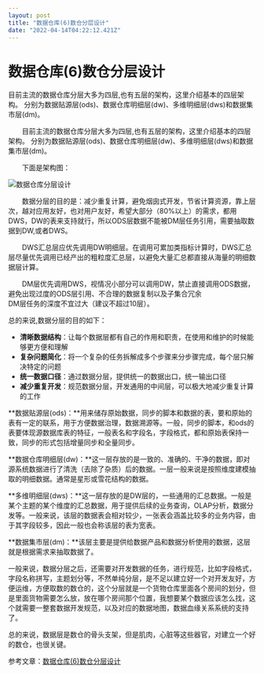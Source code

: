 ```yaml
---
layout: post
title: "数据仓库(6)数仓分层设计"
date: "2022-04-14T04:22:12.421Z"
---
```

数据仓库(6)数仓分层设计
=============

目前主流的数据仓库分层大多为四层,也有五层的架构，这里介绍基本的四层架构。 分别为数据贴源层(ods)、数据仓库明细层(dw)、多维明细层(dws)和数据集市层(dm)。

  目前主流的数据仓库分层大多为四层,也有五层的架构，这里介绍基本的四层架构。 分别为数据贴源层(ods)、数据仓库明细层(dw)、多维明细层(dws)和数据集市层(dm)。

  下面是架构图：

![数据仓库分层设计](https://img2022.cnblogs.com/blog/658970/202204/658970-20220414120058328-1228466958.png)

  数据分层的目的是：减少重复计算，避免烟囱式开发，节省计算资源，靠上层次，越对应用友好，也对用户友好，希望大部分（80%以上）的需求，都用DWS，DW的表来支持就行，所以ODS层数据不能被DM层任务引用，需要抽取数据到DW,或者DWS。

  DWS汇总层应优先调用DW明细层。在调用可累加类指标计算时，DWS汇总层尽量优先调用已经产出的粗粒度汇总层，以避免大量汇总都直接从海量的明细数据层计算。

  DM层优先调用DWS，视情况小部分可以调用DW，禁止直接调用ODS数据，避免出现过度的ODS层引用、不合理的数据复制以及子集合冗余  
DM层任务的深度不宜过大（建议不超过10层）。

总的来说,数据分层的目的如下：

*   **清晰数据结构**：让每个数据层都有自己的作用和职责，在使用和维护的时候能够更方便和理解
*   **复杂问题简化**：将一个复杂的任务拆解成多个步骤来分步骤完成，每个层只解决特定的问题
*   **统一数据口径**：通过数据分层，提供统一的数据出口，统一输出口径
*   **减少重复开发**：规范数据分层，开发通用的中间层，可以极大地减少重复计算的工作

**数据贴源层(ods)：**用来储存原始数据，同步的脚本和数据的表，要和原始的表有一定的联系，用于方便数据治理，数据溯源等。一般，同步的脚本，和ods的表要体现源数据库表的特征，一般表名和字段名，字段格式，都和原始表保持一致，同步的形式包括增量同步和全量同步。

**数据仓库明细层(dw)：**这一层存放的是一致的、准确的、干净的数据，即对源系统数据进行了清洗（去除了杂质）后的数据。一层一般来说是按照维度建模抽取的明细数据。通常是星形或雪花结构的数据。

**多维明细层(dws)：**这一层存放的是DW层的，一些通用的汇总数据。一般是某个主题的某个维度的汇总数据，用于提供后续的业务查询，OLAP分析，数据分发等。一般来说，该层的数据表会相对较少，一张表会涵盖比较多的业务内容，由于其字段较多，因此一般也会称该层的表为宽表。

**数据集市层(dm)：**该层主要是提供给数据产品和数据分析使用的数据，这层就是根据需求来抽取数据了。

一般来说，数据分层之后，还需要对开发数据的任务，进行规范，比如字段格式，字段名称拼写，主题划分等，不然单纯分层，是不足以建立好一个对开发友好，方便运维，方便取数的数仓的，这个分层就是一个货物仓库里面各个房间的划分，但是里面货物需要怎么放，放在哪个房间那个位置，我想要某个数据应该怎么找，这个就需要一整套数据开发规范，以及对应的数据地图，数据血缘关系系统的支持了。

总的来说，数据层是数仓的骨头支架，但是肌肉，心脏等这些器官，对建立一个好的数仓，也很关键。

参考文章：[数据仓库(6)数仓分层设计](https://zhuanlan.zhihu.com/p/454856887 "数据仓库(6)数仓分层设计")